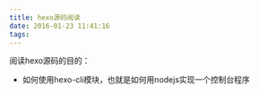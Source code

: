 ```yaml
---
title: hexo源码阅读
date: 2016-01-23 11:41:16
tags:
---
```


阅读hexo源码的目的：
- 如何使用hexo-cli模块，也就是如何用nodejs实现一个控制台程序